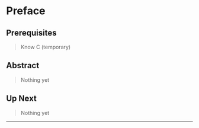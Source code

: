 # Preface

## Prerequisites
> Know C (temporary)

## Abstract
> Nothing yet

## Up Next
> Nothing yet

***
